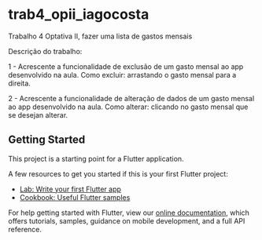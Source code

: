 # trab4_opii_iagocosta

Trabalho 4 Optativa II, fazer uma lista de gastos mensais

Descrição do trabalho:

1 - Acrescente a funcionalidade de exclusão de um gasto mensal ao app desenvolvido na aula.
Como excluir: arrastando o gasto mensal para a direita.

2 - Acrescente a funcionalidade de alteração de dados de um gasto mensal ao app desenvolvido na aula.
Como alterar: clicando no gasto mensal que se desejan alterar.


## Getting Started

This project is a starting point for a Flutter application.

A few resources to get you started if this is your first Flutter project:

- [Lab: Write your first Flutter app](https://flutter.dev/docs/get-started/codelab)
- [Cookbook: Useful Flutter samples](https://flutter.dev/docs/cookbook)

For help getting started with Flutter, view our
[online documentation](https://flutter.dev/docs), which offers tutorials,
samples, guidance on mobile development, and a full API reference.

